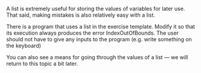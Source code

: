 A list is extremely useful for storing the values of variables for later use. That said, making mistakes is also relatively easy with a list.

There is a program that uses a list in the exercise template. Modify it so that its execution always produces the error IndexOutOfBounds. The user should not have to give any inputs to the program (e.g. write something on the keyboard)

You can also see a means for going through the values of a list — we will return to this topic a bit later.